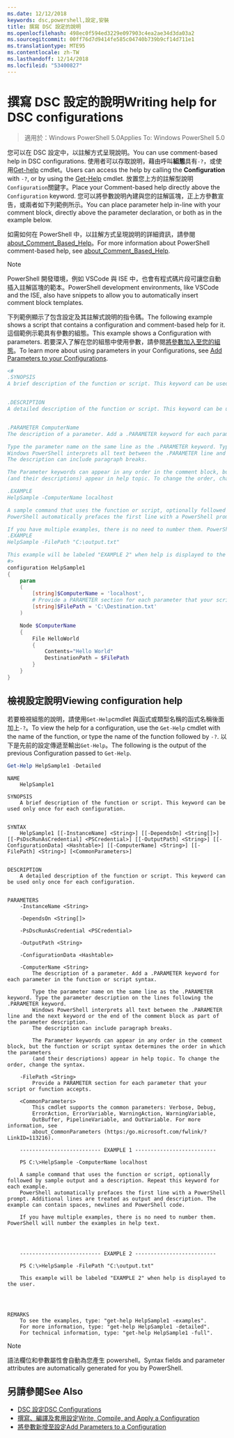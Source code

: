 ```yaml
---
ms.date: 12/12/2018
keywords: dsc,powershell,設定,安裝
title: 撰寫 DSC 設定的說明
ms.openlocfilehash: 498ec0f594ed3229e097903c4ea2ae34d3da03a2
ms.sourcegitcommit: 00ff76d7d9414fe585c04740b739b9cf14d711e1
ms.translationtype: MTE95
ms.contentlocale: zh-TW
ms.lasthandoff: 12/14/2018
ms.locfileid: "53400827"
---
```

# <a name="writing-help-for-dsc-configurations"></a><span data-ttu-id="eecbd-103">撰寫 DSC 設定的說明</span><span class="sxs-lookup"><span data-stu-id="eecbd-103">Writing help for DSC configurations</span></span>

><span data-ttu-id="eecbd-104">適用於：Windows PowerShell 5.0</span><span class="sxs-lookup"><span data-stu-id="eecbd-104">Applies To: Windows PowerShell 5.0</span></span>

<span data-ttu-id="eecbd-105">您可以在 DSC 設定中，以註解方式呈現說明。</span><span class="sxs-lookup"><span data-stu-id="eecbd-105">You can use comment-based help in DSC configurations.</span></span> <span data-ttu-id="eecbd-106">使用者可以存取說明，藉由呼叫**組態**具有`-?`，或使用[Get-help](/powershell/module/Microsoft.PowerShell.Core/Get-Help) cmdlet。</span><span class="sxs-lookup"><span data-stu-id="eecbd-106">Users can access the help by calling the **Configuration** with `-?`, or by using the [Get-Help](/powershell/module/Microsoft.PowerShell.Core/Get-Help) cmdlet.</span></span> <span data-ttu-id="eecbd-107">放置您上方的註解型說明`Configuration`關鍵字。</span><span class="sxs-lookup"><span data-stu-id="eecbd-107">Place your Comment-based help directly above the `Configuration` keyword.</span></span>
<span data-ttu-id="eecbd-108">您可以將參數說明內建與您的註解區塊，正上方參數宣告，或兩者如下列範例所示。</span><span class="sxs-lookup"><span data-stu-id="eecbd-108">You can place parameter help in-line with your comment block, directly above the parameter declaration, or both as in the example below.</span></span>

<span data-ttu-id="eecbd-109">如需如何在 PowerShell 中，以註解方式呈現說明的詳細資訊，請參閱 [about_Comment_Based_Help](/powershell/module/microsoft.powershell.core/about/about_comment_based_help)。</span><span class="sxs-lookup"><span data-stu-id="eecbd-109">For more information about PowerShell comment-based help, see [about_Comment_Based_Help](/powershell/module/microsoft.powershell.core/about/about_comment_based_help).</span></span>

> [!NOTE]
> <span data-ttu-id="eecbd-110">PowerShell 開發環境，例如 VSCode 與 ISE 中，也會有程式碼片段可讓您自動插入註解區塊的範本。</span><span class="sxs-lookup"><span data-stu-id="eecbd-110">PowerShell development environments, like VSCode and the ISE, also have snippets to allow you to automatically insert comment block templates.</span></span>

<span data-ttu-id="eecbd-111">下列範例顯示了包含設定及其註解式說明的指令碼。</span><span class="sxs-lookup"><span data-stu-id="eecbd-111">The following example shows a script that contains a configuration and comment-based help for it.</span></span> <span data-ttu-id="eecbd-112">這個範例示範具有參數的組態。</span><span class="sxs-lookup"><span data-stu-id="eecbd-112">This example shows a Configuration with parameters.</span></span> <span data-ttu-id="eecbd-113">若要深入了解在您的組態中使用參數，請參閱[將參數加入至您的組態](add-parameters-to-a-configuration.md)。</span><span class="sxs-lookup"><span data-stu-id="eecbd-113">To learn more about using parameters in your Configurations, see [Add Parameters to your Configurations](add-parameters-to-a-configuration.md).</span></span>

```powershell
<#
.SYNOPSIS
A brief description of the function or script. This keyword can be used only once for each configuration.


.DESCRIPTION
A detailed description of the function or script. This keyword can be used only once for each configuration.


.PARAMETER ComputerName
The description of a parameter. Add a .PARAMETER keyword for each parameter in the function or script syntax.

Type the parameter name on the same line as the .PARAMETER keyword. Type the parameter description on the lines following the .PARAMETER keyword.
Windows PowerShell interprets all text between the .PARAMETER line and the next keyword or the end of the comment block as part of the parameter description.
The description can include paragraph breaks.

The Parameter keywords can appear in any order in the comment block, but the function or script syntax determines the order in which the parameters
(and their descriptions) appear in help topic. To change the order, change the syntax.

.EXAMPLE
HelpSample -ComputerName localhost

A sample command that uses the function or script, optionally followed by sample output and a description. Repeat this keyword for each example.
PowerShell automatically prefaces the first line with a PowerShell prompt. Additional lines are treated as output and description. The example can contain spaces, newlines and PowerShell code.

If you have multiple examples, there is no need to number them. PowerShell will number the examples in help text.
.EXAMPLE
HelpSample -FilePath "C:\output.txt"

This example will be labeled "EXAMPLE 2" when help is displayed to the user.
#>
configuration HelpSample1
{
    param
    (
        [string]$ComputerName = 'localhost',
        # Provide a PARAMETER section for each parameter that your script or function accepts.
        [string]$FilePath = 'C:\Destination.txt'
    )

    Node $ComputerName
    {
        File HelloWorld
        {
            Contents="Hello World"
            DestinationPath = $FilePath
        }
    }
}
```

## <a name="viewing-configuration-help"></a><span data-ttu-id="eecbd-114">檢視設定說明</span><span class="sxs-lookup"><span data-stu-id="eecbd-114">Viewing configuration help</span></span>

<span data-ttu-id="eecbd-115">若要檢視組態的說明，請使用`Get-Help`cmdlet 與函式或類型名稱的函式名稱後面加上`-?`。</span><span class="sxs-lookup"><span data-stu-id="eecbd-115">To view the help for a configuration, use the `Get-Help` cmdlet with the name of the function, or type the name of the function followed by `-?`.</span></span> <span data-ttu-id="eecbd-116">以下是先前的設定傳遞至輸出`Get-Help`。</span><span class="sxs-lookup"><span data-stu-id="eecbd-116">The following is the output of the previous Configuration passed to `Get-Help`.</span></span>

```powershell
Get-Help HelpSample1 -Detailed
```

```output
NAME
    HelpSample1

SYNOPSIS
    A brief description of the function or script. This keyword can be used only once for each configuration.


SYNTAX
    HelpSample1 [[-InstanceName] <String>] [[-DependsOn] <String[]>] [[-PsDscRunAsCredential] <PSCredential>] [[-OutputPath] <String>] [[-ConfigurationData] <Hashtable>] [[-ComputerName] <String>] [[-FilePath] <String>] [<CommonParameters>]


DESCRIPTION
    A detailed description of the function or script. This keyword can be used only once for each configuration.


PARAMETERS
    -InstanceName <String>

    -DependsOn <String[]>

    -PsDscRunAsCredential <PSCredential>

    -OutputPath <String>

    -ConfigurationData <Hashtable>

    -ComputerName <String>
        The description of a parameter. Add a .PARAMETER keyword for each parameter in the function or script syntax.

        Type the parameter name on the same line as the .PARAMETER keyword. Type the parameter description on the lines following the .PARAMETER keyword.
        Windows PowerShell interprets all text between the .PARAMETER line and the next keyword or the end of the comment block as part of the parameter description.
        The description can include paragraph breaks.

        The Parameter keywords can appear in any order in the comment block, but the function or script syntax determines the order in which the parameters
        (and their descriptions) appear in help topic. To change the order, change the syntax.

    -FilePath <String>
        Provide a PARAMETER section for each parameter that your script or function accepts.

    <CommonParameters>
        This cmdlet supports the common parameters: Verbose, Debug,
        ErrorAction, ErrorVariable, WarningAction, WarningVariable,
        OutBuffer, PipelineVariable, and OutVariable. For more information, see
        about_CommonParameters (https:/go.microsoft.com/fwlink/?LinkID=113216).

    -------------------------- EXAMPLE 1 --------------------------

    PS C:\>HelpSample -ComputerName localhost

    A sample command that uses the function or script, optionally followed by sample output and a description. Repeat this keyword for each example.
    PowerShell automatically prefaces the first line with a PowerShell prompt. Additional lines are treated as output and description. The example can contain spaces, newlines and PowerShell code.

    If you have multiple examples, there is no need to number them. PowerShell will number the examples in help text.




    -------------------------- EXAMPLE 2 --------------------------

    PS C:\>HelpSample -FilePath "C:\output.txt"

    This example will be labeled "EXAMPLE 2" when help is displayed to the user.




REMARKS
    To see the examples, type: "get-help HelpSample1 -examples".
    For more information, type: "get-help HelpSample1 -detailed".
    For technical information, type: "get-help HelpSample1 -full".
```

> [!NOTE]
> <span data-ttu-id="eecbd-117">語法欄位和參數屬性會自動為您產生 powershell。</span><span class="sxs-lookup"><span data-stu-id="eecbd-117">Syntax fields and parameter attributes are automatically generated for you by PowerShell.</span></span>

## <a name="see-also"></a><span data-ttu-id="eecbd-118">另請參閱</span><span class="sxs-lookup"><span data-stu-id="eecbd-118">See Also</span></span>

- [<span data-ttu-id="eecbd-119">DSC 設定</span><span class="sxs-lookup"><span data-stu-id="eecbd-119">DSC Configurations</span></span>](configurations.md)
- [<span data-ttu-id="eecbd-120">撰寫、編譯及套用設定</span><span class="sxs-lookup"><span data-stu-id="eecbd-120">Write, Compile, and Apply a Configuration</span></span>](write-compile-apply-configuration.md)
- [<span data-ttu-id="eecbd-121">將參數新增至設定</span><span class="sxs-lookup"><span data-stu-id="eecbd-121">Add Parameters to a Configuration</span></span>](add-parameters-to-a-configuration.md)
